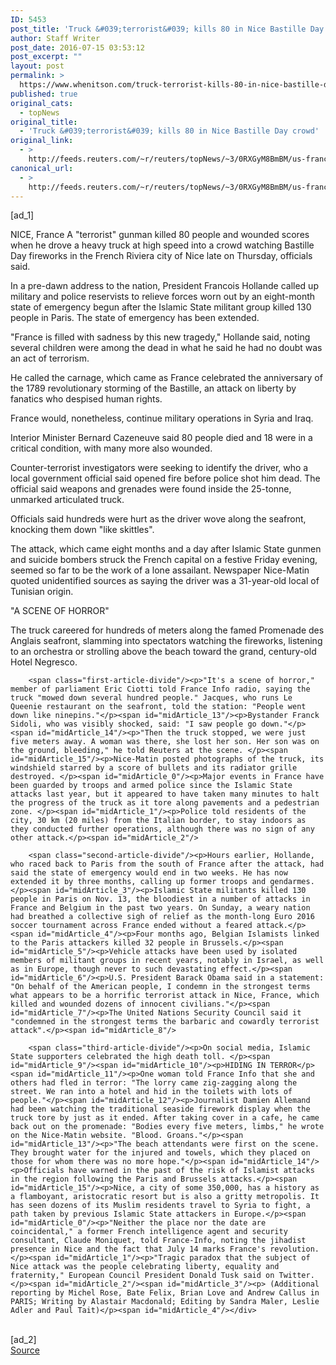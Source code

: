 ```yaml
---
ID: 5453
post_title: 'Truck &#039;terrorist&#039; kills 80 in Nice Bastille Day crowd'
author: Staff Writer
post_date: 2016-07-15 03:53:12
post_excerpt: ""
layout: post
permalink: >
  https://www.whenitson.com/truck-terrorist-kills-80-in-nice-bastille-day-crowd/
published: true
original_cats:
  - topNews
original_title:
  - 'Truck &#039;terrorist&#039; kills 80 in Nice Bastille Day crowd'
original_link:
  - >
    http://feeds.reuters.com/~r/reuters/topNews/~3/0RXGyM8BmBM/us-france-crash-idUSKCN0ZU2K7
canonical_url:
  - >
    http://feeds.reuters.com/~r/reuters/topNews/~3/0RXGyM8BmBM/us-france-crash-idUSKCN0ZU2K7
---
```

 [ad_1]
<br><div id="articleText">
<span id="midArticle_start"/>

<span id="midArticle_0"/><span class="focusParagraph" readability="6"><p><span class="articleLocation">NICE, France</span> A "terrorist" gunman killed 80 people and wounded scores when he drove a heavy truck at high speed into a crowd watching Bastille Day fireworks in the French Riviera city of Nice late on Thursday, officials said.</p></span><span id="midArticle_1"/><p>In a pre-dawn address to the nation, President Francois Hollande called up military and police reservists to relieve forces worn out by an eight-month state of emergency begun after the Islamic State militant group killed 130 people in Paris. The state of emergency has been extended.</p><span id="midArticle_2"/><p>"France is filled with sadness by this new tragedy," Hollande said, noting several children were among the dead in what he said he had no doubt was an act of terrorism. </p><span id="midArticle_3"/><p>He called the carnage, which came as France celebrated the anniversary of the 1789 revolutionary storming of the Bastille, an attack on liberty by fanatics who despised human rights.</p><span id="midArticle_4"/><p>France would, nonetheless, continue military operations in Syria and Iraq.</p><span id="midArticle_5"/><p>Interior Minister Bernard Cazeneuve said 80 people died and 18 were in a critical condition, with many more also wounded.</p><span id="midArticle_6"/><p>Counter-terrorist investigators were seeking to identify the driver, who a local government official said opened fire before police shot him dead. The official said weapons and grenades were found inside the 25-tonne, unmarked articulated truck.</p><span id="midArticle_7"/><p>Officials said hundreds were hurt as the driver wove along the seafront, knocking them down "like skittles".</p><span id="midArticle_8"/><p>The attack, which came eight months and a day after Islamic State gunmen and suicide bombers struck the French capital on a festive Friday evening, seemed so far to be the work of a lone assailant. Newspaper Nice-Matin quoted unidentified sources as saying the driver was a 31-year-old local of Tunisian origin.</p><span id="midArticle_9"/><span id="midArticle_10"/><p>"A SCENE OF HORROR"</p><span id="midArticle_11"/><p>The truck careered for hundreds of meters along the famed Promenade des Anglais seafront, slamming into spectators watching the fireworks, listening to an orchestra or strolling above the beach toward the grand, century-old Hotel Negresco.</p><span id="midArticle_12"/>
        
        <span class="first-article-divide"/><p>"It's a scene of horror," member of parliament Eric Ciotti told France Info radio, saying the truck "mowed down several hundred people." Jacques, who runs Le Queenie restaurant on the seafront, told the station: "People went down like ninepins."</p><span id="midArticle_13"/><p>Bystander Franck Sidoli, who was visibly shocked, said: "I saw people go down."</p><span id="midArticle_14"/><p>"Then the truck stopped, we were just five meters away. A woman was there, she lost her son. Her son was on the ground, bleeding," he told Reuters at the scene. </p><span id="midArticle_15"/><p>Nice-Matin posted photographs of the truck, its windshield starred by a score of bullets and its radiator grille destroyed. </p><span id="midArticle_0"/><p>Major events in France have been guarded by troops and armed police since the Islamic State attacks last year, but it appeared to have taken many minutes to halt the progress of the truck as it tore along pavements and a pedestrian zone. </p><span id="midArticle_1"/><p>Police told residents of the city, 30 km (20 miles) from the Italian border, to stay indoors as they conducted further operations, although there was no sign of any other attack.</p><span id="midArticle_2"/>
        
        <span class="second-article-divide"/><p>Hours earlier, Hollande, who raced back to Paris from the south of France after the attack, had said the state of emergency would end in two weeks. He has now extended it by three months, calling up former troops and gendarmes.</p><span id="midArticle_3"/><p>Islamic State militants killed 130 people in Paris on Nov. 13, the bloodiest in a number of attacks in France and Belgium in the past two years. On Sunday, a weary nation had breathed a collective sigh of relief as the month-long Euro 2016 soccer tournament across France ended without a feared attack.</p><span id="midArticle_4"/><p>Four months ago, Belgian Islamists linked to the Paris attackers killed 32 people in Brussels.</p><span id="midArticle_5"/><p>Vehicle attacks have been used by isolated members of militant groups in recent years, notably in Israel, as well as in Europe, though never to such devastating effect.</p><span id="midArticle_6"/><p>U.S. President Barack Obama said in a statement: "On behalf of the American people, I condemn in the strongest terms what appears to be a horrific terrorist attack in Nice, France, which killed and wounded dozens of innocent civilians."</p><span id="midArticle_7"/><p>The United Nations Security Council said it "condemned in the strongest terms the barbaric and cowardly terrorist attack".</p><span id="midArticle_8"/>
        
        <span class="third-article-divide"/><p>On social media, Islamic State supporters celebrated the high death toll. </p><span id="midArticle_9"/><span id="midArticle_10"/><p>HIDING IN TERROR</p><span id="midArticle_11"/><p>One woman told France Info that she and others had fled in terror: "The lorry came zig-zagging along the street. We ran into a hotel and hid in the toilets with lots of people."</p><span id="midArticle_12"/><p>Journalist Damien Allemand had been watching the traditional seaside firework display when the truck tore by just as it ended. After taking cover in a cafe, he came back out on the promenade: "Bodies every five meters, limbs," he wrote on the Nice-Matin website. "Blood. Groans."</p><span id="midArticle_13"/><p>"The beach attendants were first on the scene. They brought water for the injured and towels, which they placed on those for whom there was no more hope."</p><span id="midArticle_14"/><p>Officials have warned in the past of the risk of Islamist attacks in the region following the Paris and Brussels attacks.</p><span id="midArticle_15"/><p>Nice, a city of some 350,000, has a history as a flamboyant, aristocratic resort but is also a gritty metropolis. It has seen dozens of its Muslim residents travel to Syria to fight, a path taken by previous Islamic State attackers in Europe.</p><span id="midArticle_0"/><p>"Neither the place nor the date are coincidental," a former French intelligence agent and security consultant, Claude Moniquet, told France-Info, noting the jihadist presence in Nice and the fact that July 14 marks France's revolution.</p><span id="midArticle_1"/><p>"Tragic paradox that the subject of Nice attack was the people celebrating liberty, equality and fraternity," European Council President Donald Tusk said on Twitter.</p><span id="midArticle_2"/><span id="midArticle_3"/><p> (Additional reporting by Michel Rose, Bate Felix, Brian Love and Andrew Callus in PARIS; Writing by Alastair Macdonald; Editing by Sandra Maler, Leslie Adler and Paul Tait)</p><span id="midArticle_4"/></div>
<br>[ad_2]
<br><a href="http://feeds.reuters.com/~r/reuters/topNews/~3/0RXGyM8BmBM/us-france-crash-idUSKCN0ZU2K7">Source </a>